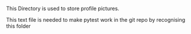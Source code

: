This Directory is used to store profile pictures.

This text file is needed to make pytest work in the git repo by recognising this folder 